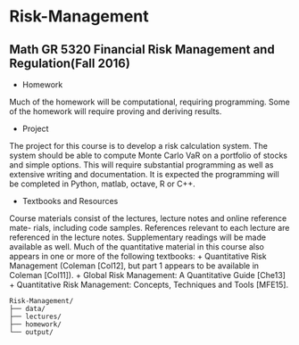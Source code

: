 # Risk-Management

## Math GR 5320 Financial Risk Management and Regulation(Fall 2016)

+ Homework

Much of the homework will be computational, requiring programming. Some of the homework will require proving and deriving results.

+ Project

The project for this course is to develop a risk calculation system. The system should be able to compute Monte Carlo VaR on a portfolio of stocks and simple options. This will require substantial programming as well as extensive writing  and documentation. It is expected the programming will be completed in Python, matlab, octave, R or C++.

+ Textbooks and Resources

Course materials consist of the lectures, lecture notes and online reference mate- rials, including code samples. References relevant to each lecture are referenced in the lecture notes. Supplementary readings will be made available as well.
Much of the quantitative material in this course also appears in one or more of the following textbooks:
      + Quantitative Risk Management (Coleman [Col12], but part 1 appears to be available in Coleman [Col11]).
      + Global Risk Management: A Quantitative Guide [Che13]
      + Quantitative Risk Management: Concepts, Techniques and Tools [MFE15].

```
Risk-Management/
├── data/
├── lectures/
├── homework/
└── output/
```
